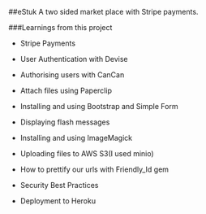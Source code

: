 ##eStuk A two sided market place with Stripe payments. 

###Learnings from this project

* Stripe Payments

* User Authentication with Devise

* Authorising users with CanCan

* Attach files using Paperclip

* Installing and using Bootstrap and Simple Form

* Displaying flash messages

* Installing and using ImageMagick

* Uploading files to AWS S3(I used minio)

* How to prettify our urls with Friendly_Id gem

* Security Best Practices

* Deployment to Heroku
